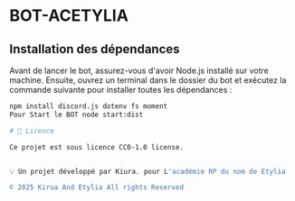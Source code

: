 # BOT-ACETYLIA

## Installation des dépendances

Avant de lancer le bot, assurez-vous d'avoir Node.js installé sur votre machine. Ensuite, ouvrez un terminal dans le dossier du bot et exécutez la commande suivante pour installer toutes les dépendances :

```sh
npm install discord.js dotenv fs moment
Pour Start le BOT node start:dist

# 📜 Licence

Ce projet est sous licence CC0-1.0 license.


💡 Un projet développé par Kiura. pour L'académie RP du nom de Etylia

© 2025 Kirua And Etylia All rights Reserved
